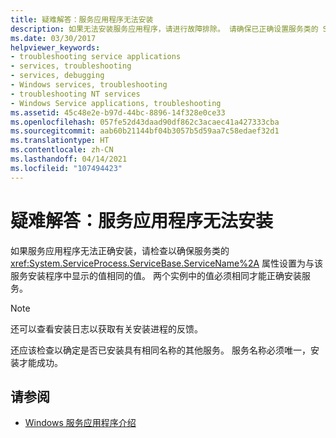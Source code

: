 ```yaml
---
title: 疑难解答：服务应用程序无法安装
description: 如果无法安装服务应用程序，请进行故障排除。 请确保已正确设置服务类的 ServiceName 属性。
ms.date: 03/30/2017
helpviewer_keywords:
- troubleshooting service applications
- services, troubleshooting
- services, debugging
- Windows services, troubleshooting
- troubleshooting NT services
- Windows Service applications, troubleshooting
ms.assetid: 45c48e2e-b97d-44bc-8896-14f328e0ce33
ms.openlocfilehash: 057fe52d43daad90df862c3acaec41a427333cba
ms.sourcegitcommit: aab60b21144bf04b3057b5d59aa7c58edaef32d1
ms.translationtype: HT
ms.contentlocale: zh-CN
ms.lasthandoff: 04/14/2021
ms.locfileid: "107494423"
---
```

# <a name="troubleshooting-service-application-wont-install"></a>疑难解答：服务应用程序无法安装

如果服务应用程序无法正确安装，请检查以确保服务类的 <xref:System.ServiceProcess.ServiceBase.ServiceName%2A> 属性设置为与该服务安装程序中显示的值相同的值。 两个实例中的值必须相同才能正确安装服务。  
  
> [!NOTE]
> 还可以查看安装日志以获取有关安装进程的反馈。  
  
 还应该检查以确定是否已安装具有相同名称的其他服务。 服务名称必须唯一，安装才能成功。  
  
## <a name="see-also"></a>请参阅

- [Windows 服务应用程序介绍](introduction-to-windows-service-applications.md)
